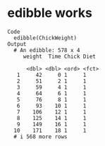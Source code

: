 # edibble works

    Code
      edibble(ChickWeight)
    Output
      # An edibble: 578 x 4
         weight  Time Chick Diet 
                                 
          <dbl> <dbl> <ord> <fct>
       1     42     0 1     1    
       2     51     2 1     1    
       3     59     4 1     1    
       4     64     6 1     1    
       5     76     8 1     1    
       6     93    10 1     1    
       7    106    12 1     1    
       8    125    14 1     1    
       9    149    16 1     1    
      10    171    18 1     1    
      # i 568 more rows

